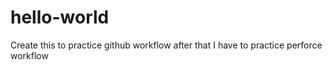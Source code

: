 # hello-world
Create this to practice github workflow after that I have to practice perforce workflow
